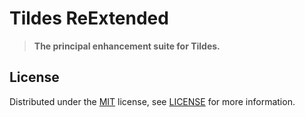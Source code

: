 # Tildes ReExtended

> **The principal enhancement suite for Tildes.**

## License

Distributed under the [MIT](https://spdx.org/licenses/MIT.html) license, see [LICENSE](https://gitlab.com/tildes-community/tildes-reextended/-/blob/main/LICENSE) for more information.
